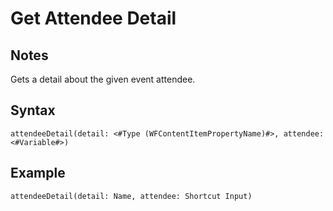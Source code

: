 # Get Attendee Detail

## Notes
Gets a detail about the given event attendee.

## Syntax

```
attendeeDetail(detail: <#Type (WFContentItemPropertyName)#>, attendee: <#Variable#>)
```

## Example
```
attendeeDetail(detail: Name, attendee: Shortcut Input)
```
